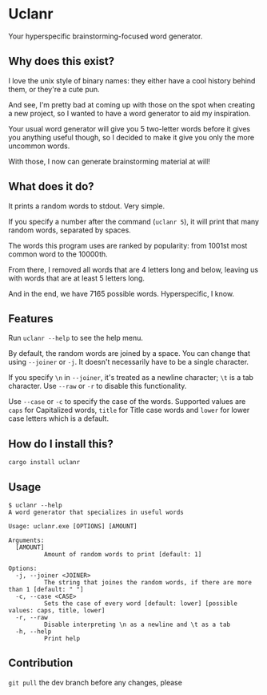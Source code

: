 # Uclanr

Your hyperspecific brainstorming-focused word generator.

## Why does this exist?

I love the unix style of binary names: they either have a cool history behind them, or they're a cute pun.

And see, I'm pretty bad at coming up with those on the spot when creating a new project, so I wanted to have a word generator to aid my inspiration.

Your usual word generator will give you 5 two-letter words before it gives you anything useful though, so I decided to make it give you only the more uncommon words.

With those, I now can generate brainstorming material at will!

## What does it do?

It prints a random words to stdout. Very simple.

If you specify a number after the command (`uclanr 5`), it will print that many random words, separated by spaces.

The words this program uses are ranked by popularity: from 1001st most common word to the 10000th.

From there, I removed all words that are 4 letters long and below, leaving us with words that are at least 5 letters long.

And in the end, we have 7165 possible words. Hyperspecific, I know.

## Features

Run `uclanr --help` to see the help menu.

By default, the random words are joined by a space.
You can change that using `--joiner` or `-j`.
It doesn't necessarily have to be a single character.

If you specify `\n` in `--joiner`, it's treated as a newline character; `\t` is a tab character.
Use `--raw` or `-r` to disable this functionality.

Use `--case` or `-c` to specify the case of the words. Supported values are `caps` for Capitalized words, `title` for Title case words and `lower` for lower case letters which is a default.


## How do I install this?

```
cargo install uclanr
```

## Usage

```
$ uclanr --help
A word generator that specializes in useful words

Usage: uclanr.exe [OPTIONS] [AMOUNT]

Arguments:
  [AMOUNT]
          Amount of random words to print [default: 1]

Options:
  -j, --joiner <JOINER>
          The string that joines the random words, if there are more than 1 [default: " "]
  -c, --case <CASE>
          Sets the case of every word [default: lower] [possible values: caps, title, lower]
  -r, --raw
          Disable interpreting \n as a newline and \t as a tab
  -h, --help
          Print help
```

## Contribution

`git pull` the dev branch before any changes, please
